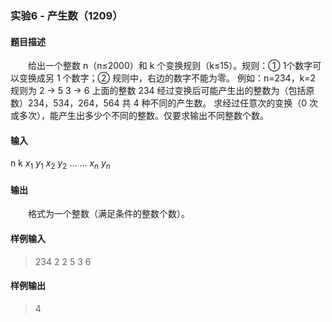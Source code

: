 ### 实验6 - 产生数（1209）
#### 题目描述
&emsp;&emsp;给出一个整数 n（n≤2000）和 k 个变换规则（k≤15）。规则：① 1个数字可以变换成另 1 个数字；② 规则中，右边的数字不能为零。 例如：n=234，k=2 规则为 2 → 5 3 → 6 上面的整数 234 经过变换后可能产生出的整数为（包括原数）234，534，264，564 共 4 种不同的产生数。 求经过任意次的变换（0 次或多次），能产生出多少个不同的整数。仅要求输出不同整数个数。
#### 输入
n
k
$x_1$ $y_1$
$x_2$ $y_2$
… …
$x_n$ $y_n$
#### 输出
&emsp;&emsp;格式为一个整数（满足条件的整数个数）。
#### 样例输入
>234
2
2 5
3 6
#### 样例输出
>4
